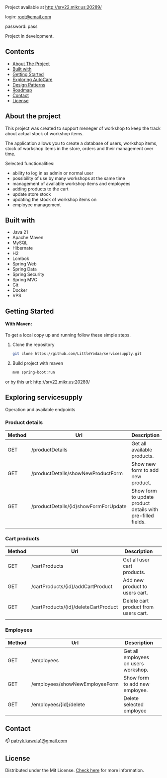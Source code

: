Project available at http://srv22.mikr.us:20289/

login: root@email.com

password: pass

Project in development.

## Contents

* [About The Project](#about-the-project)
* [Built with](#built-with)
* [Getting Started](#getting-started)
* [Exploring AutoCare](#exploring-autocare)
* [Design Patterns](#design-patterns)
* [Roadmap](#roadmap)
* [Contact](#Contact)
* [License](#license)

## About the project

This project was created to support meneger of workshop to keep the track about actual stock of workshop items.

The application allows you to create a database of users, workshop items, stock of workshop items in the store, orders and their management over time.

Selected functionalities:

* ability to log in as admin or normal user
* possibility of use by many workshops at the same time
* management of available workshop items and employees
* adding products to the cart
* update store stock
* updating the stock of workshop items on
* employee management

## Built with

* Java 21
* Apache Maven
* MySQL
* Hibernate
* H2
* Lombok
* Spring Web
* Spring Data
* Spring Security
* Spring MVC
* Git
* Docker
* VPS

## Getting Started

#### With Maven:

To get a local copy up and running follow these simple steps.

1. Clone the repository
   ```sh
   git clone https://github.com/LittleYodaa/servicesupply.git
   ```
2. Build project with maven
   ```sh
   mvn spring-boot:run
   ```
or by this url: http://srv22.mikr.us:20289/

## Exploring servicesupply

Operation and available endpoints

### Product details

| Method | Url            | Description                                                                                        |                                                                                                                                                                                         |
|--------|----------------|----------------------------------------------------------------------------------------------------|-----------------------------------------------------------------------------------------------------------------------------------------------------------------------------------------------------------------------|
| GET    | /productDetails | Get all available products.                                                                                 |                                                                                                                                                                                                                       |
| GET   | /productDetails/showNewProductForm    | Show new form to add new product.                                                                                  |  |
| GET    | /productDetails/{id}showFormForUpdate | Show form to update product details with pre-filled fields. |                |
                                    |                                                                                                                                                                                                                       |

### Cart products

| Method | Url                                                  | Description                                                                                                              |                                                                                                                                                                                                                    |
|--------|------------------------------------------------------|--------------------------------------------------------------------------------------------------------------------------|--------------------------------------------------------------------------------------------------------------------------------------------------------------------------------------------------------------------------------------------------|
| GET    | /cartProducts                            | Get all user cart products.                                |                                                                                                                                                                                                                                                  |
| GET    | /cartProducts/{id}/addCartProduct                        | Add new product to users cart.                                                                                            |                                                                                                            |
| GET   | /cartProducts/{id}/deleteCartProduct                                 | Delete cart product from users cart.                                                       |  |
                                          |                                                                                                                                                                                                                            |    


### Employees

| Method | Url            | Description                                                                                        |                                                                                                                                                                                         |
|--------|----------------|----------------------------------------------------------------------------------------------------|-----------------------------------------------------------------------------------------------------------------------------------------------------------------------------------------------------------------------|
| GET    | /employees | Get all employees on users workshop.                                                                                 |                                                                                                                                                                                                                       |
| GET   | /employees/showNewEmployeeForm      | Show form to add new employee.                                                                                  |  |
| GET    | /employees/{id}/delete | Delete selected employee |                |


## Contact

📫 patryk.kawula1@gmail.com

## License

Distributed under the Mit License. [Check here][license-url] for more information.

[license-url]: https://github.com/LittleYodaa/AutoCare/blob/master/LICENSE
